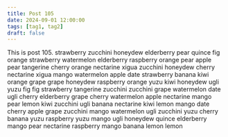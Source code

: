 ```yaml
---
title: Post 105
date: 2024-09-01 12:00:00
tags: [tag1, tag2]
draft: false
---
```

This is post 105.
strawberry
zucchini
honeydew
elderberry
pear
quince
fig
orange
strawberry
watermelon
elderberry
raspberry
orange
pear
apple
pear
tangerine
cherry
orange
nectarine
xigua
zucchini
honeydew
cherry
nectarine
xigua
mango
watermelon
apple
date
strawberry
banana
kiwi
orange
grape
grape
honeydew
raspberry
orange
yuzu
kiwi
honeydew
ugli
yuzu
fig
fig
strawberry
tangerine
zucchini
zucchini
grape
watermelon
date
ugli
cherry
elderberry
grape
cherry
watermelon
apple
nectarine
mango
pear
lemon
kiwi
zucchini
ugli
banana
nectarine
kiwi
lemon
mango
date
cherry
apple
grape
zucchini
mango
watermelon
ugli
zucchini
yuzu
cherry
banana
yuzu
raspberry
yuzu
mango
ugli
honeydew
quince
elderberry
mango
pear
nectarine
raspberry
mango
banana
lemon
lemon
